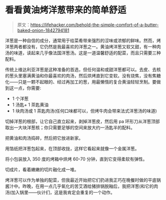 # 看看黄油烤洋葱带来的简单舒适

> 原文：<https://lifehacker.com/behold-the-simple-comfort-of-a-butter-baked-onion-1842794181>

洋葱是一种自信的成分，通常用于给菜肴带来强烈的涩味或浓郁的鲜味。然而，烤洋葱两者都没有，它仍然是我最喜欢的洋葱之一。黄油烤洋葱又软又甜，有一种肉汤的味道，读起来几乎像法国洋葱汤。这是一道温馨舒适的配菜，而且只需要三种配料。



传统上维达利亚洋葱是这种准备的首选，但任何温和或甜洋葱都可以。去皮、去核的葱头里塞满黄油和你最喜欢的肉汤，然后烘烤直到它变软。没有烧焦，没有焦糖化——只是一颗不起眼的、经过再加工的葱，用最懒惰的复合黄油轻轻烹制。要做到这一点，你需要:

*   1 个洋葱
*   1 汤匙+ 1 茶匙黄油
*   1 块肉汤或 1 茶匙肉汤(任何口味都可以，但烤牛肉会带来法式洋葱汤的味道)

切掉洋葱的根部，让它自己直立起来，剥掉洋葱皮，然后用 pa 环形刀从洋葱顶部取出一大块洋葱核；你只需要足够的空间来放大约一汤匙半的配料。

把黄油和肉汤捣碎，然后把它放进新家。

用箔纸把洋葱包起来，在顶部收拢，这样它看起来就像一个金属洋葱。

将小包装放入 350 度的烤箱中烘烤 60-70 分钟，直到它变得柔软有弹性。

切成片，看着嫩嫩的切片融化成一堆。

烤洋葱可以作为单独的配菜，但我最近开始把它们扔进我正巧在晚餐时做的平底锅酱汁中。昨晚，在用一点几乎氧化的苦艾酒给猪排锅脱釉后，我把洋葱(和它的肉汤)加入锅里——伙计们，这是我肯定会重复的一个动作。